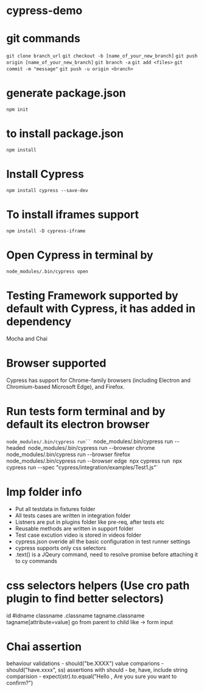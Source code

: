 # cypress-demo

# git commands
`git clone branch_url`
`git checkout -b [name_of_your_new_branch]`
`git push origin [name_of_your_new_branch]`
`git branch -a`
`git add <files>`
`git commit -m "message"`
`git push -u origin <branch>`

# generate package.json
`npm init`

# to install package.json
`npm install`

# Install Cypress
`npm install cypress --save-dev`

# To install iframes support
`npm install -D cypress-iframe`

# Open Cypress in terminal by
`node_modules/.bin/cypress open`

# Testing Framework supported by default with Cypress, it has added in dependency
Mocha and Chai

# Browser supported
Cypress has support for Chrome-family browsers (including Electron and Chromium-based Microsoft Edge), and Firefox.

# Run tests form terminal and by default its electron browser
`node_modules/.bin/cypress run``
`node_modules/.bin/cypress run --headed`
`node_modules/.bin/cypress run --browser chrome`
`node_modules/.bin/cypress run --browser firefox`
`node_modules/.bin/cypress run --browser edge`
`npx cypress run`
`npx cypress run --spec "cypress/integration/examples/Test1.js"`

# Imp folder info
- Put all testdata in fixtures folder
- All tests cases are written in integration folder
- Listners are put in plugins folder like pre-req, after tests etc
- Reusable methods are written in support folder
- Test case excution video is stored in videos folder
- cypress.json overide all the basic configuration in test runner settings
- cypress supports only css selectors
- .text() is a JQeury command, need to resolve promise before attaching it to cy commands


# css selectors helpers (Use cro path plugin to find better selectors)
id              #idname
classname       .classname
                tagname.classname
                tagname[attribute=value]
                go from parent to child like -> form input

# Chai assertion
behaviour validations - should("be.XXXX")
value comparions - should("have.xxxx",   ss)
assertions with should - be, have, include
string comparision - expect(str).to.equal("Hello , Are you sure you want to confirm?")

